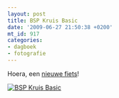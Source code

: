 ```yaml
---
layout: post
title: BSP Kruis Basic
date: '2009-06-27 21:50:38 +0200'
mt_id: 917
categories:
- dagboek
- fotografie
---
```

Hoera, een <a href="http://www.flickr.com/photos/breun/sets/72157620001990336/">nieuwe fiets</a>!

<a href="http://www.flickr.com/photos/breun/sets/72157620001990336/"><img src="http://farm4.static.flickr.com/3348/3644530434_2297017c5a_d.jpg" alt="BSP Kruis Basic" /></a>
